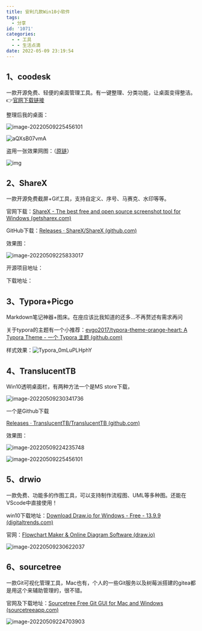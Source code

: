 ```yaml
---
title: 安利几款Win10小软件
tags:
  - 分享
id: '1071'
categories:
  - - 工具
  - - 生活点滴
date: 2022-05-09 23:19:54
---
```


## 1、coodesk

一款开源免费、轻便的桌面管理工具。有一键整理、分类功能，让桌面变得整洁。👉[官网下载链接](https://www.coodesker.com/downloads)

整理后我的桌面：

![image-20220509225456101](https://redamancy9189.oss-cn-beijing.aliyuncs.com/%E4%B8%AA%E4%BA%BA%E5%9B%BE%E5%BA%8A/image-20220509225456101.png)
<!-- more -->
![aQXsB07vmA](https://redamancy9189.oss-cn-beijing.aliyuncs.com/%E4%B8%AA%E4%BA%BA%E5%9B%BE%E5%BA%8A/aQXsB07vmA.gif)

盗用一张效果网图：（[原链](https://zhuanlan.zhihu.com/p/322595348)）

![img](https://pic1.zhimg.com/v2-eefc5f0a61cafcacd5bf1a6ad5b85a80_b.webp)

## 2、ShareX

一款开源免费截屏+Gif工具，支持自定义、序号、马赛克、水印等等。

官网下载：[ShareX - The best free and open source screenshot tool for Windows (getsharex.com)](https://getsharex.com/)

GitHub下载：[Releases · ShareX/ShareX (github.com)](https://github.com/ShareX/ShareX/releases)

效果图：

![image-20220509225833017](https://redamancy9189.oss-cn-beijing.aliyuncs.com/%E4%B8%AA%E4%BA%BA%E5%9B%BE%E5%BA%8A/image-20220509225833017.png)

开源项目地址：

下载地址：

## 3、Typora+Picgo

Markdown笔记神器+图床。在座应该比我知道的还多...不再赘述有需求再问

关于typora的主题有一个小推荐：[evgo2017/typora-theme-orange-heart: A Typora Theme - 一个 Typora 主题 (github.com)](https://github.com/evgo2017/typora-theme-orange-heart)

样式效果：![Typora_0mLuPLHphY](https://redamancy9189.oss-cn-beijing.aliyuncs.com/%E4%B8%AA%E4%BA%BA%E5%9B%BE%E5%BA%8A/Typora_0mLuPLHphY.gif)

## 4、TranslucentTB

Win10透明桌面栏，有两种方法一个是MS store下载，

![image-20220509230341736](https://redamancy9189.oss-cn-beijing.aliyuncs.com/%E4%B8%AA%E4%BA%BA%E5%9B%BE%E5%BA%8A/image-20220509230341736.png)

一个是Github下载

[Releases · TranslucentTB/TranslucentTB (github.com)](https://github.com/TranslucentTB/TranslucentTB/releases)

效果图：

![image-20220509224235748](https://redamancy9189.oss-cn-beijing.aliyuncs.com/%E4%B8%AA%E4%BA%BA%E5%9B%BE%E5%BA%8A/image-20220509224235748.png)

![image-20220509225456101](https://redamancy9189.oss-cn-beijing.aliyuncs.com/%E4%B8%AA%E4%BA%BA%E5%9B%BE%E5%BA%8A/image-20220509225456101.png)

## 5、drwio

一款免费、功能多的作图工具，可以支持制作流程图、UML等多种图。还能在VScode中直接使用！

win10下载地址：[Download Draw.io for Windows - Free - 13.9.9 (digitaltrends.com)](https://downloads.digitaltrends.com/draw-io/windows)

官网：[Flowchart Maker & Online Diagram Software (draw.io)](https://www.draw.io/index.html)

![image-20220509230622037](https://redamancy9189.oss-cn-beijing.aliyuncs.com/%E4%B8%AA%E4%BA%BA%E5%9B%BE%E5%BA%8A/image-20220509230622037.png)

## 6、sourcetree

一款Git可视化管理工具，Mac也有，个人的一些Git服务以及树莓派搭建的gitea都是用这个来辅助管理的，很不错。

官网及下载地址：[Sourcetree Free Git GUI for Mac and Windows (sourcetreeapp.com)](https://www.sourcetreeapp.com/)

![image-20220509224703903](https://redamancy9189.oss-cn-beijing.aliyuncs.com/%E4%B8%AA%E4%BA%BA%E5%9B%BE%E5%BA%8A/image-20220509224703903.png)